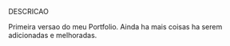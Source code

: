 DESCRICAO

Primeira versao do meu Portfolio.
Ainda ha mais coisas ha serem adicionadas e melhoradas.
